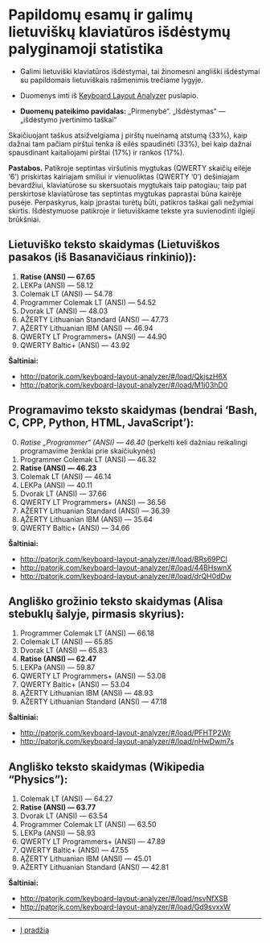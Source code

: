 
# Papildomų esamų ir galimų lietuviškų klaviatūros išdėstymų palyginamoji statistika

+ Galimi lietuviški klaviatūros išdėstymai, tai žinomesni angliški išdėstymai su papildomais lietuviškais rašmenimis trečiame lygyje.

+ Duomenys imti iš [Keyboard Layout Analyzer](http://patorjk.com/keyboard-layout-analyzer/#/main) puslapio.

+ __Duomenų pateikimo pavidalas:__ „Pirmenybė“. „Išdėstymas“ — „išdėstymo įvertinimo taškai“

Skaičiuojant taškus atsižvelgiama į pirštų nueinamą atstumą (33%), kaip dažnai tam pačiam pirštui tenka iš eilės spaudinėti (33%), bei kaip dažnai spausdinant kaitaliojami pirštai (17%) ir rankos (17%).

__Pastabos.__ Patikroje septintas viršutinis mygtukas (QWERTY skaičių eilėje ‘6’) priskirtas kairiajam smiliui ir vienuoliktas (QWERTY ‘0’) dešiniajam bevardžiui, klaviatūrose su skersuotais mygtukais taip patogiau; taip pat perskirtose klaviatūrose tas septintas mygtukas paprastai būna kairėje pusėje. Perpaskyrus, kaip įprastai turėtų būti, patikros taškai gali nežymiai skirtis. Išdėstymuose patikroje ir lietuviškame tekste yra suvienodinti ilgieji brūkšniai.

## Lietuviško teksto skaidymas (Lietuviškos pasakos (iš Basanavičiaus rinkinio)):

1. __Ratise (ANSI) — 67.65__
2. LEKPa (ANSI) — 58.12
3. Colemak LT (ANSI) — 54.78
4. Programmer Colemak LT (ANSI) — 54.52
5. Dvorak LT (ANSI) — 48.03
6. AŽERTY Lithuanian Standard (ANSI) — 47.73
7. ĄŽERTY Lithuanian IBM (ANSI) — 46.94
8. QWERTY LT Programmers+ (ANSI) — 44.90
9. QWERTY Baltic+ (ANSI) — 43.92

__Šaltiniai:__

+ http://patorjk.com/keyboard-layout-analyzer/#/load/QkjszH6X
+ http://patorjk.com/keyboard-layout-analyzer/#/load/M1j03hD0

## Programavimo teksto skaidymas (bendrai ‘Bash, C, CPP, Python, HTML, JavaScript’):

0. _Ratise „Programmer“ (ANSI) — 46.40_ (perkelti keli dažniau reikalingi programavime ženklai prie skaičiukynės)
1. Programmer Colemak LT (ANSI) — 46.32
2. __Ratise (ANSI) — 46.23__
3. Colemak LT (ANSI) — 46.14
4. LEKPa (ANSI) — 40.11
5. Dvorak LT (ANSI) — 37.66
6. QWERTY LT Programmers+ (ANSI) — 36.56
7. AŽERTY Lithuanian Standard (ANSI) — 36.39
8. ĄŽERTY Lithuanian IBM (ANSI) — 35.64
9. QWERTY Baltic+ (ANSI) — 34.66

__Šaltiniai:__

+ http://patorjk.com/keyboard-layout-analyzer/#/load/BRs69PCl
+ http://patorjk.com/keyboard-layout-analyzer/#/load/44BHswnX
+ http://patorjk.com/keyboard-layout-analyzer/#/load/drQH0dDw

## Angliško grožinio teksto skaidymas (Alisa stebuklų šalyje, pirmasis skyrius):

1. Programmer Colemak LT (ANSI) — 66.18
2. Colemak LT (ANSI) — 65.85
3. Dvorak LT (ANSI) — 65.83
4. __Ratise (ANSI) — 62.47__
5. LEKPa (ANSI) — 59.87
6. QWERTY LT Programmers+ (ANSI) — 53.08
7. QWERTY Baltic+ (ANSI) — 53.04
8. ĄŽERTY Lithuanian IBM (ANSI) — 48.93
9. AŽERTY Lithuanian Standard (ANSI) — 47.18

__Šaltiniai:__

+ http://patorjk.com/keyboard-layout-analyzer/#/load/PFHTP2Wr
+ http://patorjk.com/keyboard-layout-analyzer/#/load/nHwDwm7s

## Angliško teksto skaidymas (Wikipedia “Physics”):

1. Colemak LT (ANSI) — 64.27
2. __Ratise (ANSI) — 63.77__
3. Dvorak LT (ANSI) — 63.54
4. Programmer Colemak LT (ANSI) — 63.50
5. LEKPa (ANSI) — 58.93
6. QWERTY LT Programmers+ (ANSI) — 47.89
7. QWERTY Baltic+ (ANSI) — 47.55
8. ĄŽERTY Lithuanian IBM (ANSI) — 45.01
9. AŽERTY Lithuanian Standard (ANSI) — 42.81

__Šaltiniai:__

+ http://patorjk.com/keyboard-layout-analyzer/#/load/nsvNfXSB
+ http://patorjk.com/keyboard-layout-analyzer/#/load/Gd9svxxW

-----------------------------------------

+ [Į pradžią](../README.md)


